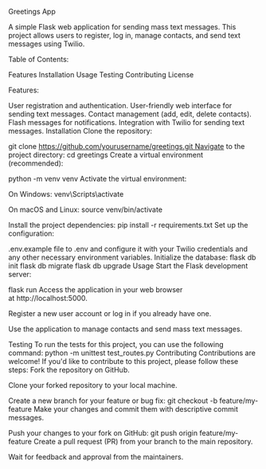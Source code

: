 Greetings App 

A simple Flask web application for sending mass text messages. This project allows users to register, log in, manage contacts, and send text messages using Twilio.

Table of Contents:

Features 
Installation 
Usage 
Testing 
Contributing 
License

Features: 

User registration and authentication. User-friendly web interface for sending text messages. Contact management (add, edit, delete contacts). Flash messages for notifications. Integration with Twilio for sending text messages. Installation Clone the repository:

git clone https://github.com/yourusername/greetings.git Navigate to the project directory:
cd greetings Create a virtual environment (recommended):

python -m venv venv Activate the virtual environment:

On Windows:
venv\Scripts\activate 

On macOS and Linux:
source venv/bin/activate 

Install the project dependencies:
pip install -r requirements.txt Set up the configuration:

.env.example file to .env and configure it with your Twilio credentials and any other necessary environment variables. Initialize the database:
flask db init flask db migrate flask db upgrade Usage Start the Flask development server:

flask run Access the application in your web browser at http://localhost:5000.

Register a new user account or log in if you already have one.

Use the application to manage contacts and send mass text messages.

Testing To run the tests for this project, you can use the following command:
python -m unittest test_routes.py Contributing Contributions are welcome! If you'd like to contribute to this project, please follow these steps:
Fork the repository on GitHub.

Clone your forked repository to your local machine.

Create a new branch for your feature or bug fix:
git checkout -b feature/my-feature Make your changes and commit them with descriptive commit messages.

Push your changes to your fork on GitHub:
git push origin feature/my-feature Create a pull request (PR) from your branch to the main repository.

Wait for feedback and approval from the maintainers.

